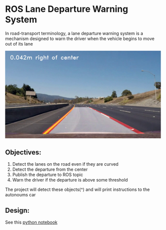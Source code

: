 # ROS Lane Departure Warning System
In road-transport terminology, a lane departure warning system is a mechanism designed to warn the driver when the vehicle begins to move out of its lane

![](output.jpg)

## Objectives:
  1) Detect the lanes on the road even if they are curved
  2) Detect the departure from the center
  3) Publish the departure to ROS topic
  4) Warn the driver if the departure is above some threshold
  
The project will detect these objects(^) and will print instructions to the autonoums car

## Design:
See this [python notebook](research.ipynb)
